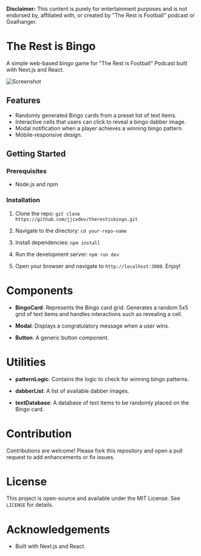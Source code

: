 **Disclaimer:** This content is purely for entertainment purposes and is not endorsed by, affiliated with, or created by "The Rest is Football" podcast or Goalhanger. 


# The Rest is Bingo

A simple web-based bingo game for "The Rest is Football" Podcast built with Next.js and React.

![Screenshot](https://github.com/jjcxdev/therestisbingo/blob/main/public/images/bingoScreenshot.png) 

## Features

- Randomly generated Bingo cards from a preset list of text items.
- Interactive cells that users can click to reveal a bingo dabber image.
- Modal notification when a player achieves a winning bingo pattern.
- Mobile-responsive design.

## Getting Started

### Prerequisites

- Node.js and npm

### Installation

1. Clone the repo:
   `git clone https://github.com/jjcxdev/therestisbingo.git`

2. Navigate to the directory:
`cd your-repo-name`

3. Install dependencies:
`npm install`

4. Run the development server:
`npm run dev`

5. Open your browser and navigate to `http://localhost:3000`. Enjoy!

# Components

- **BingoCard**: Represents the Bingo card grid. Generates a random 5x5 grid of text items and handles interactions such as revealing a cell.
  
- **Modal**: Displays a congratulatory message when a user wins.
  
- **Button**: A generic button component.

# Utilities

- **patternLogic**: Contains the logic to check for winning bingo patterns.
  
- **dabberList**: A list of available dabber images.
  
- **textDatabase**: A database of text items to be randomly placed on the Bingo card.

# Contribution

Contributions are welcome! Please fork this repository and open a pull request to add enhancements or fix issues.

# License

This project is open-source and available under the MIT License. See `LICENSE` for details.

# Acknowledgements

- Built with Next.js and React.
